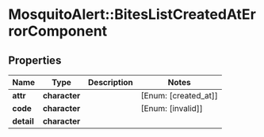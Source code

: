 # MosquitoAlert::BitesListCreatedAtErrorComponent


## Properties
Name | Type | Description | Notes
------------ | ------------- | ------------- | -------------
**attr** | **character** |  | [Enum: [created_at]] 
**code** | **character** |  | [Enum: [invalid]] 
**detail** | **character** |  | 


